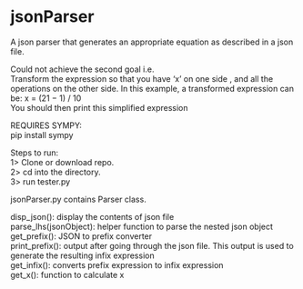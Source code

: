# jsonParser
A json parser that generates an appropriate equation as described in a json file.  
  
Could not achieve the second goal i.e.  
Transform the expression so that you have ‘x’ on one side , and all the operations on the
other side. In this example, a transformed expression can be: x = (21 − 1) / 10  
You should then print this simplified expression

REQUIRES SYMPY:  
pip install sympy  
  
Steps to run:  
1> Clone or download repo.  
2> cd into the directory.  
3> run tester.py  

jsonParser.py contains Parser class.  
  
disp_json(): display the contents of json file  
parse_lhs(jsonObject): helper function to parse the nested json object  
get_prefix(): JSON to prefix converter  
print_prefix(): output after going through the json file. This output is used to generate the resulting infix expression  
get_infix(): converts prefix expression to infix expression  
get_x(): function to calculate x
